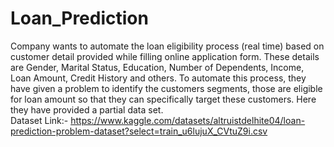 # Loan_Prediction
Company wants to automate the loan eligibility process (real time) based on customer detail provided while filling online application form. These details are Gender, Marital Status, Education, Number of Dependents, Income, Loan Amount, Credit History and others. To automate this process, they have given a problem to identify the customers segments, those are eligible for loan amount so that they can specifically target these customers. Here they have provided a partial data set. <br>
Dataset Link:- https://www.kaggle.com/datasets/altruistdelhite04/loan-prediction-problem-dataset?select=train_u6lujuX_CVtuZ9i.csv

